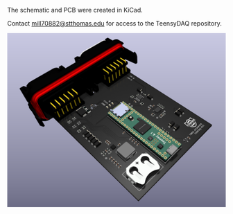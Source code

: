 The schematic and PCB were created in KiCad.

Contact <mill70882@stthomas.edu> for access to the TeensyDAQ repository.

![PCB](images/board_projection.png)
